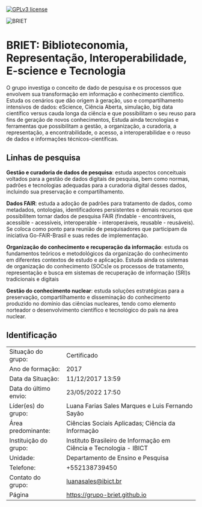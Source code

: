 [![GPLv3 license](https://img.shields.io/badge/License-GPLv3-blue.svg)](http://perso.crans.org/besson/LICENSE.html)

![BRIET](<img width="500" alt="image" src="https://raw.githubusercontent.com/grupo-briet/grupo-briet.github.io/d79754ba209bdc8503776fd93e1064793ec71f48/docs/briet.png">)

# BRIET: Biblioteconomia, Representação, Interoperabilidade, E-science e Tecnologia

O grupo investiga o conceito de dado de pesquisa e os processos que envolvem sua transformação em informação e conhecimento científico. Estuda os cenários que dão origem à geração, uso e compartilhamento intensivos de dados: eScience, Ciência Aberta, simulação, big data científico versus cauda longa da ciência e que possibilitam o seu reuso para fins de geração de novos conhecimentos, Estuda ainda tecnologias e ferramentas que possibilitam a gestão, a organização, a curadoria, a representação, a encontrabilidade, o acesso, a interoperabilidae e o reuso de dados e informações técnicos-científicas.

## Linhas de pesquisa

**Gestão e curadoria de dados de pesquisa**: estuda aspectos conceituais voltados para a gestão de dados digitais de pesquisa, bem como normas, padrões e tecnologias adequadas para a curadoria digital desses dados, incluindo sua preservação e compartilhamento.

**Dados FAIR**: estuda a adoção de padrões para tratamento de dados, como metadados, ontologias, identificadores persistentes e demais recursos que possibilitem tornar dados de pesquisa FAIR (findable - encontráveis, acessible - acessíveis, interoperable - interoperáveis, reusable - reusáveis). Se coloca como ponto para reunião de pesquisadores que participam da iniciativa Go-FAIR-Brasil e suas redes de implementação.

**Organização do conhecimento e recuperação da informação**: estuda os fundamentos teóricos e metodológicos da organização do conhecimento em diferentes contextos de estudo e aplicação. Estuda ainda os sistemas de organização do conhecimento (SOCs)e os processos de tratamento, representação e busca em sistemas de recuperação de informação (SRI)s tradicionais e digitais

**Gestão do conhecimento nuclear**: estuda soluções estratégicas para a preservação, compartilhamento e disseminação do conhecimento produzido no domínio das ciências nucleares, tendo como elemento norteador o desenvolvimento científico e tecnológico do país na área nuclear.

## Identificação

| | |
| --- | --- |
| Situação do grupo:	| Certificado |
| Ano de formação:	| 2017 |
| Data da Situação:	| 11/12/2017 13:59 |
| Data do último envio:	| 23/05/2022 17:50 |
| Líder(es) do grupo:	| Luana Farias Sales Marques e Luis Fernando Sayão |
| Área predominante:	| Ciências Sociais Aplicadas; Ciência da Informação |
| Instituição do grupo:	| Instituto Brasileiro de Informação em Ciência e Tecnologia - IBICT |
| Unidade:	| Departamento de Ensino e Pesquisa |
| Telefone:	| +552138739450 |
| Contato do grupo:	| [luanasales@ibict.br](mailto:luanasales@ibict.br) |
| Página | https://grupo-briet.github.io |
